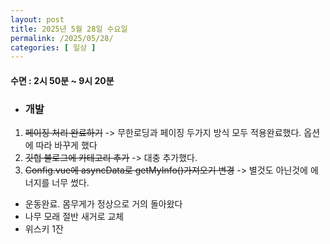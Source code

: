```yaml
---
layout: post
title: 2025년 5월 28일 수요일
permalink: /2025/05/28/
categories: [ 일상 ]
---
```

#### 수면 : 2시 50분 ~ 9시 20분
* ### 개발
1. ~~페이징 처리 완료하기~~ -> 무한로딩과 페이징 두가지 방식 모두 적용완료했다. 옵션에 따라 바꾸게 했다
1. ~~깃헙 블로그에 카테고리 추가~~ -> 대충 추가했다. 
1. ~~Config.vue에 asyncData로 getMyInfo()가져오기 변경~~ -> 별것도 아닌것에 에너지를 너무 썼다.
* 운동완료. 몸무게가 정상으로 거의 돌아왔다
* 나무 모래 절반 새거로 교체
* 위스키 1잔
